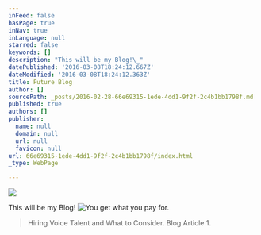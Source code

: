 ```yaml
---
inFeed: false
hasPage: true
inNav: true
inLanguage: null
starred: false
keywords: []
description: "This will be my Blog!\_"
datePublished: '2016-03-08T18:24:12.667Z'
dateModified: '2016-03-08T18:24:12.363Z'
title: Future Blog
author: []
sourcePath: _posts/2016-02-28-66e69315-1ede-4dd1-9f2f-2c4b1bb1798f.md
published: true
authors: []
publisher:
  name: null
  domain: null
  url: null
  favicon: null
url: 66e69315-1ede-4dd1-9f2f-2c4b1bb1798f/index.html
_type: WebPage

---
```

![](https://the-grid-user-content.s3-us-west-2.amazonaws.com/654d140b-1ec3-4d13-9cbc-7529fa0fae5d.jpg)

This will be my Blog! ![You get what you pay for.](https://the-grid-user-content.s3-us-west-2.amazonaws.com/96abb2d5-f364-47da-8839-9cf0bf346c8a.jpg)

> Hiring Voice Talent and What to Consider. Blog Article 1\.